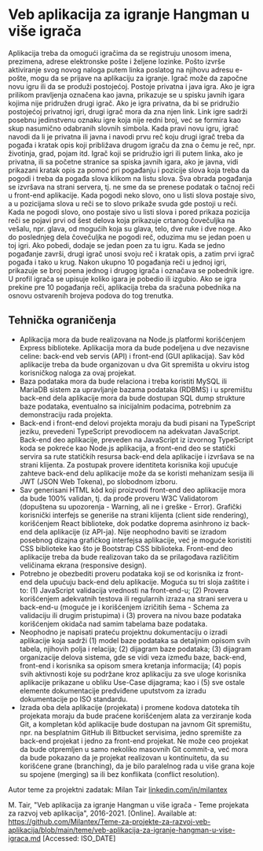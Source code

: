 # Veb aplikacija za igranje Hangman u više igrača

Aplikacija treba da omogući igračima da se registruju unosom imena, prezimena, adrese elektronske pošte i željene lozinke. Pošto izvrše aktiviranje svog novog naloga putem linka poslatog na njihovu adresu e-pošte, mogu da se prijave na aplikaciju za igranje. Igrač može da započne novu igru ili da se produži postojećoj. Postoje privatna i java igra. Ako je igra prilikom pravljenja označena kao javna, prikazuje se u spisku javnih igara kojima nije pridružen drugi igrač. Ako je igra privatna, da bi se pridružio postojećoj privatnoj igri, drugi igrač mora da zna njen link. Link igre sadrži posebnu jedinstvenu oznaku igre koja nije redni broj, već se formira kao skup nasumično odabranih slovnih simbola. Kada pravi novu igru, igrač navodi da li je privatna ili javna i navodi prvu reč koju drugi igrač treba da pogađa i kratak opis koji približava drugom igraču da zna o čemu je reč, npr. životinja, grad, pojam itd. Igrač koji se pridružio igri ili putem linka, ako je privatna, ili sa početne stranice sa spiska javnih igara, ako je javna, vidi prikazani kratak opis za pomoć pri pogađanju i pozicije slova koja treba da pogodi i treba da pogađa slova klikom na listu slova. Sva obrada pogađanja se izvršava na strani servera, tj. ne sme da se prenese podatak o tačnoj reči u front-end aplikacije. Kada pogodi neko slovo, ono u listi slova postaje sivo, a u pozicijama slova u reči se to slovo prikaže svuda gde postoji u reči. Kada ne pogodi slovo, ono postaje sivo u listi slova i pored prikaza pozicija reči se pojavi prvi od šest delova koja prikazuje crtanog čovečuljka na vešalu, npr. glava, od mogućih koja su glava, telo, dve ruke i dve noge. Ako do poslednjeg dela čovečuljka ne pogodi reč, oduzima mu se jedan poen u toj igri. Ako pobedi, dodaje se jedan poen za tu igru. Kada se jedno pogađanje završi, drugi igrač unosi svoju reč i kratak opis, a zatim prvi igrač pogađa i tako u krug. Nakon ukupno 10 pogađanja reči u jednoj igri, prikazuje se broj poena jednog i drugog igrača i označava se pobednik igre. U profil igrača se upisuje koliko igara je pobedio ili izgubio. Ako se igra prekine pre 10 pogađanja reči, aplikacija treba da sračuna pobednika na osnovu ostvarenih brojeva podova do tog trenutka.

## Tehnička ograničenja

- Aplikacija mora da bude realizovana na Node.js platformi korišćenjem Express biblioteke. Aplikacija mora da bude podeljena u dve nezavisne celine: back-end veb servis (API) i front-end (GUI aplikacija). Sav kôd aplikacije treba da bude organizovan u dva Git spremišta u okviru istog korisničkog naloga za ovaj projekat.
- Baza podataka mora da bude relaciona i treba koristiti MySQL ili MariaDB sistem za upravljanje bazama podataka (RDBMS) i u spremištu back-end dela aplikacije mora da bude dostupan SQL dump strukture baze podataka, eventualno sa inicijalnim podacima, potrebnim za demonstraciju rada projekta.
- Back-end i front-end delovi projekta moraju da budi pisani na TypeScript jeziku, prevedeni TypeScript prevodiocem na adekvatan JavaScript. Back-end deo aplikacije, preveden na JavaScript iz izvornog TypeScript koda se pokreće kao Node.js aplikacija, a front-end deo se statički servira sa rute statičkih resursa back-end dela aplikacije i izvršava se na strani klijenta. Za postupak provere identiteta korisnika koji upućuje zahteve back-end delu aplikacije može da se koristi mehanizam sesija ili JWT (JSON Web Tokena), po slobodnom izboru.
- Sav generisani HTML kôd koji proizvodi front-end deo aplikacije mora da bude 100% validan, tj. da prođe proveru W3C Validatorom (dopuštena su upozorenja - Warning, ali ne i greške - Error). Grafički korisnički interfejs se generiše na strani klijenta (client side rendering), korišćenjem React biblioteke, dok podatke doprema asinhrono iz back-end dela aplikacije (iz API-ja). Nije neophodno baviti se izradom posebnog dizajna grafičkog interfejsa aplikacije, već je moguće koristiti CSS biblioteke kao što je Bootstrap CSS biblioteka. Front-end deo aplikacije treba da bude realizovan tako da se prilagođava različitim veličinama ekrana (responsive design).
- Potrebno je obezbediti proveru podataka koji se od korisnika iz front-end dela upućuju back-end delu aplikacije. Moguća su tri sloja zaštite i to: (1) JavaScript validacija vrednosti na front-end-u; (2) Provera korišćenjem adekvatnih testova ili regularnih izraza na strani servera u back-end-u (moguće je i korišćenjem izričitih šema - Schema za validaciju ili drugim pristupima) i (3) provera na nivou baze podataka korišćenjem okidača nad samim tabelama baze podataka.
- Neophodno je napisati prateću projektnu dokumentaciju o izradi aplikacije koja sadrži (1) model baze podataka sa detaljnim opisom svih tabela, njihovih polja i relacija; (2) dijagram baze podataka; (3) dijagram organizacije delova sistema, gde se vidi veza između baze, back-end, front-end i korisnika sa opisom smera kretanja informacija; (4) popis svih aktivnosti koje su podržane kroz aplikaciju za sve uloge korisnika aplikacije prikazane u obliku Use-Case dijagrama; kao i (5) sve ostale elemente dokumentacije predviđene uputstvom za izradu dokumentacije po ISO standardu.
- Izrada oba dela aplikacije (projekata) i promene kodova datoteka tih projekata moraju da bude praćene korišćenjem alata za verziranje koda Git, a kompletan kôd aplikacije bude dostupan na javnom Git spremištu, npr. na besplatnim GitHub ili Bitbucket servisima, jedno spremište za back-end projekat i jedno za front-end projekat. Ne može ceo projekat da bude otpremljen u samo nekoliko masovnih Git commit-a, već mora da bude pokazano da je projekat realizovan u kontinuitetu, da su korišćene grane (branching), da je bilo paralelnog rada u više grana koje su spojene (merging) sa ili bez konflikata (conflict resolution).

Autor teme za projektni zadatak: Milan Tair [linkedin.com/in/milantex](https://linkedin.com/in/milantex)

M. Tair, "Veb aplikacija za igranje Hangman u više igrača - Teme projekata za razvoj veb aplikacija", 2016-2021. [Online]. Available at: https://github.com/Milantex/Teme-za-projekte-za-razvoj-veb-aplikacija/blob/main/teme/veb-aplikacija-za-igranje-hangman-u-vise-igraca.md [Accessed: ISO_DATE]
